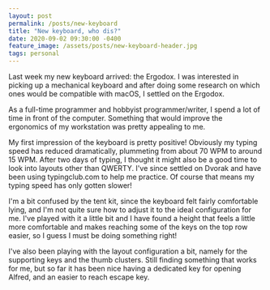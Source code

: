 ```yaml
---
layout: post
permalink: /posts/new-keyboard
title: "New keyboard, who dis?"
date: 2020-09-02 09:30:00 -0400
feature_image: /assets/posts/new-keyboard-header.jpg
tags: personal
---
```


Last week my new keyboard arrived: the Ergodox. I was interested in picking up a mechanical keyboard and after doing some research on which ones would be compatible with macOS, I settled on the Ergodox.

As a full-time programmer and hobbyist programmer/writer, I spend a lot of time in front of the computer. Something that would improve the ergonomics of my workstation was pretty appealing to me.

My first impression of the keyboard is pretty positive! Obviously my typing speed has reduced dramatically, plummeting from about 70 WPM to around 15 WPM. After two days of typing, I thought it might also be a good time to look into layouts other than QWERTY. I've since settled on Dvorak and have been using typingclub.com to help me practice. Of course that means my typing speed has only gotten slower!

I'm a bit confused by the tent kit, since the keyboard felt fairly comfortable lying, and I'm not quite sure how to adjust it to the ideal configuration for me. I've played with it a little bit and I have found a height that feels a little more comfortable and makes reaching some of the keys on the top row easier, so I guess I must be doing something right!

I've also been playing with the layout configuration a bit, namely for the supporting keys and the thumb clusters. Still finding something that works for me, but so far it has been nice having a dedicated key for opening Alfred, and an easier to reach escape key.
